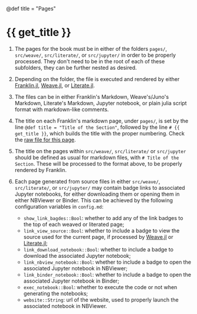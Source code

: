 @def title = "Pages"

# {{ get_title }}

1. The pages for the book must be in either of the folders `pages/`, `src/weave/`, `src/literate/`, or `src/jupyter/` in order to be properly processed. They don't need to be in the root of each of these subfolders, they can be further nested as desired.

1. Depending on the folder, the file is executed and rendered by either [Franklin.jl](https://github.com/tlienart/Franklin.jl), [Weave.jl](https://github.com/JunoLab/Weave.jl), or [Literate.jl](https://github.com/fredrikekre/Literate.jl).

1. The files can be in either Franklin's Markdown, Weave's/Juno's Markdown, Literate's Markdown, Jupyter notebook, or plain julia script format with markdown-like comments.

1. The title on each Franklin's markdown page, under `pages/`, is set by the line `@def title = "Title of the Section"`, followed by the line `# {{ get_title }}`, which builds the title with the proper numbering. Check the [raw file for this page](https://github.com/rmsrosa/booksjl-franklin-template/blob/main/pages/pages.md).

1. The title on the pages within `src/weave/`, `src/literate/` or `src/jupyter` should be defined as usual for markdown files, with `# Title of the Section`. These will be processed to the format above, to be properly rendered by Franklin.

1. Each page generated from source files in either `src/weave/`, `src/literate/`, or `src/jupyter/` may contain badge links to associated Jupyter notebooks, for either downloading them or opening them in either NBViewer or Binder. This can be achieved by the following configuration variables in `config.md`:
    * `show_link_bagdes::Bool`: whether to add any of the link badges to the top of each weaved or literated page;
    * `link_view_source::Bool`: whether to include a badge to view the source used for the current page, if processed by [Weave.jl](https://github.com/JunoLab/Weave.jl) or [Literate.jl](https://github.com/fredrikekre/Literate.jl);
    * `link_download_notebook::Bool`: whether to include a badge to download the associated Jupyter notebook;
    * `link_nbview_notebook::Bool`: whether to include a badge to open the associated Jupyter notebook in NBViewer;
    * `link_binder_notebook::Bool`: whether to include a badge to open the associated Jupyter notebook in Binder;
    * `exec_notebook::Bool`: whether to execute the code or not when generating the notebooks;
    * `website::String`: url of the website, used to properly launch the associated notebook in NBViewer.
